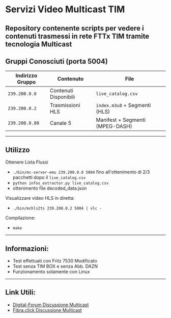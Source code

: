 # Servizi Video Multicast TIM
Repository contenente scripts per vedere i contenuti trasmessi in rete FTTx TIM tramite tecnologia Multicast
---
## Gruppi Conosciuti (porta 5004)
| Indirizzo Gruppo | Contenuto | File |
| ---------------- | --------- | ---- |
| `239.200.0.0`    | Contenuti Disponibili | `live_catalog.csv` |
| `239.200.0.2`    | Trasmissioni HLS | `index.m3u8` + Segmenti (HLS) |
| `239.200.0.80`   | Canale 5 | Manifest + Segmenti (MPEG-DASH) | 
---
## Utilizzo
Ottenere Lista Flussi
- `./bin/mc-server-emu 239.200.0.0 5004` fino all'ottenimento di 2/3 pacchetti dopo il `live_catalog.csv`
- `python infos_extractor.py live_catalog.csv`
- ottenimento file decoded_data.json

Visualizzare video HLS in diretta:
- `./bin/mchls2ts 239.200.0.2 5004 | vlc -`

Compilazione:
- `make`
---
## Informazioni:
- Test effettuati con Fritz 7530 Modificato
- Test senza TIM BOX e senza Abb. DAZN
- Funzionamento solamente con Linux
---
## Link Utili:
- [Digital-Forum Discussione Multicast](https://www.digital-forum.it/showthread.php?210741-Multicast-Tim-Discussione-Tecnica/page1000)
- [Fibra.click Discussione Multicast](https://forum.fibra.click/d/21875-pvc-video-multicast-tim-calcio)
